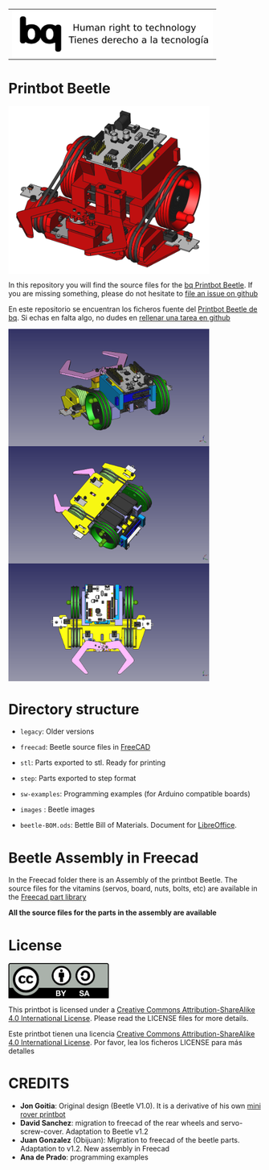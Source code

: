 <table>
<tr>
<td>
<img src="../images/bq-human-right-technology.png" width="400" align="center">
</td>
</tr>
</table>

# Printbot Beetle

<img src="images/beetle-image-1-v1_2.png" width="400" align="center">

In this repository you will find the source files for the [bq Printbot Beetle](http://diwo.bq.com/product/kit-printbot-beetle/). If you are missing something, please do not hesitate to [file an issue on github](https://github.com/bq/printbots/issues)

En este repositorio se encuentran los ficheros fuente del [Printbot Beetle de bq](http://diwo.bq.com/product/kit-printbot-beetle/). Si echas en falta algo, no dudes en [rellenar una tarea en github](https://github.com/bq/printbots/issues)

<img src="images/beetle-image-3-v1_2.png" width="400" align="center">
<img src="images/beetle-image-4-v1_2.png" width="400" align="center">
<img src="images/beetle-image-5-v1_2.png" width="400" align="center">

# Directory structure

 * `legacy`: Older versions

 * `freecad`: Beetle source files in [FreeCAD](http://www.freecadweb.org/)

 * `stl`: Parts exported to stl. Ready for printing

 * `step`: Parts exported to step format

 * `sw-examples`: Programming examples (for Arduino compatible boards)

 * `images` : Beetle images

 * `beetle-BOM.ods`: Bettle Bill of Materials. Document for [LibreOffice](https://www.libreoffice.org/).

# Beetle Assembly in Freecad

In the Freecad folder there is an Assembly of the printbot Beetle. The source files for the vitamins (servos, board, nuts, bolts, etc) are available in the [Freecad part library](https://github.com/yorikvanhavre/FreeCAD-library)

  **All the source files for the parts in the assembly are available**

# License 

<img src="../images/by-sa.png" width="200" align = "center">

This printbot is licensed under a [Creative Commons Attribution-ShareAlike 4.0 International License](http://creativecommons.org/licenses/by-sa/4.0/). Please read the LICENSE files for more details.

Este printbot tienen una licencia [Creative Commons Attribution-ShareAlike 4.0 International License](http://creativecommons.org/licenses/by-sa/4.0/). Por favor, lea los ficheros LICENSE para más detalles

# CREDITS
* **Jon Goitia**: Original design (Beetle V1.0). It is a derivative of his own [mini rover printbot](http://www.thingiverse.com/thing:18392)
* **David Sanchez**: migration to freecad of the rear wheels and servo-screw-cover. Adaptation to Beetle v1.2
* **Juan Gonzalez** (Obijuan): Migration to freecad of the beetle parts. Adaptation to v1.2. New assembly in Freecad
* **Ana de Prado**: programming examples





